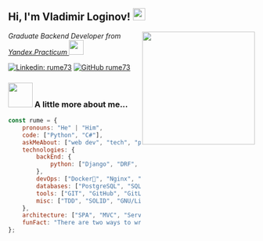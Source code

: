 <h2> Hi, I'm Vladimir Loginov! <img src="https://media.giphy.com/media/hvRJCLFzcasrR4ia7z/giphy.gif" width="25px"></h2>
<img align='right' src="https://media.giphy.com/media/M9gbBd9nbDrOTu1Mqx/giphy.gif" width="230">
<p><em> Graduate Backend Developer from <a href="https://practicum.yandex.ru/"> Yandex.Practicum </a><img src="https://media.giphy.com/media/fYSnHlufseco8Fh93Z/giphy.gif" width="30">
</em></p>

[![Linkedin: rume73](https://img.shields.io/badge/-rume73-blue?style=flat-square&logo=Linkedin&logoColor=white&link=https:https://www.linkedin.com/in/rume73/)](https://www.linkedin.com/in/rume73/)
[![GitHub rume73](https://img.shields.io/github/followers/rume73?label=follow&style=social)](https://github.com/rume73)


### <img src="https://media.giphy.com/media/VgCDAzcKvsR6OM0uWg/giphy.gif" width="50"> A little more about me...  

```javascript
const rume = {
    pronouns: "He" | "Him",
    code: ["Python", "C#"],
    askMeAbout: ["web dev", "tech", "photography"],
    technologies: {
        backEnd: {
            python: ["Django", "DRF", "FastAPI"],
        },
        devOps: ["Docker🐳", "Nginx", "GitHub Actions", "AWS", "Heroku"],
        databases: ["PostgreSQL", "SQLite3"],
        tools: ["GIT", "GitHub", "GitLab", "Pandas", "Jupyter notebook"],
        misc: ["TDD", "SOLID", "GNU/Linux", "telegram-bot"]
    },
    architecture: ["SPA", "MVC", "Serverless", "microservices"],
    funFact: "There are two ways to write error-free programs; only the third one works"
};
```

